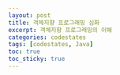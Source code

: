 ```yaml
---
layout: post
title: 객체지향 프로그래밍 심화
excerpt: 객체지향 프로그래밍의 이해
categories: codestates
tags: [codestates, Java]
toc: true
toc_sticky: true
---
```

